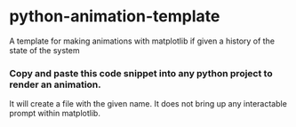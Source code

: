 # python-animation-template
A template for making animations with matplotlib if given a history of the state of the system

### Copy and paste this code snippet into any python project to render an animation.
It will create a file with the given name. It does not bring up any interactable prompt within matplotlib.
